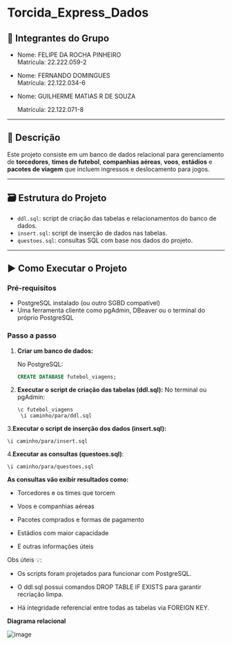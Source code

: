 # Torcida_Express_Dados
## 👥 Integrantes do Grupo

- Nome: FELIPE DA ROCHA PINHEIRO  
  Matrícula: 22.222.059-2 
- Nome: FERNANDO DOMINGUES   
  Matrícula: 22.122.034-6
- Nome: GUILHERME MATIAS R DE SOUZA 

  Matrícula: 22.122.071-8

---

## 📄 Descrição

Este projeto consiste em um banco de dados relacional para gerenciamento de **torcedores**, **times de futebol**, **companhias aéreas**, **voos**, **estádios** e **pacotes de viagem** que incluem ingressos e deslocamento para jogos.

---

## 🗃️ Estrutura do Projeto

- `ddl.sql`: script de criação das tabelas e relacionamentos do banco de dados.
- `insert.sql`: script de inserção de dados nas tabelas.
- `questoes.sql`: consultas SQL com base nos dados do projeto.

---

## ▶️ Como Executar o Projeto

### Pré-requisitos

- PostgreSQL instalado (ou outro SGBD compatível)
- Uma ferramenta cliente como pgAdmin, DBeaver ou o terminal do próprio PostgreSQL

### Passo a passo

1. **Criar um banco de dados:**

   No PostgreSQL:
   ```sql
   CREATE DATABASE futebol_viagens;

2. **Executar o script de criação das tabelas (ddl.sql):**
  No terminal ou pgAdmin:

       \c futebol_viagens
        \i caminho/para/ddl.sql
   
3.**Executar o script de inserção dos dados (insert.sql):**

    \i caminho/para/insert.sql
  
4.**Executar as consultas (questoes.sql)**:

    \i caminho/para/questoes.sql

  
**As consultas vão exibir resultados como:**

- Torcedores e os times que torcem

- Voos e companhias aéreas

- Pacotes comprados e formas de pagamento

- Estádios com maior capacidade

- E outras informações úteis

Obs úteis 💡:

- Os scripts foram projetados para funcionar com PostgreSQL.

- O ddl.sql possui comandos DROP TABLE IF EXISTS para garantir recriação limpa.

- Há integridade referencial entre todas as tabelas via FOREIGN KEY.

**Diagrama relacional**

![image](https://github.com/user-attachments/assets/e89cc701-8b38-4944-a865-92585d9c14f8)
